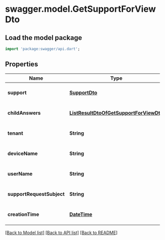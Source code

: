 # swagger.model.GetSupportForViewDto

## Load the model package
```dart
import 'package:swagger/api.dart';
```

## Properties
Name | Type | Description | Notes
------------ | ------------- | ------------- | -------------
**support** | [**SupportDto**](SupportDto.md) |  | [optional] [default to null]
**childAnswers** | [**ListResultDtoOfGetSupportForViewDto**](ListResultDtoOfGetSupportForViewDto.md) |  | [optional] [default to null]
**tenant** | **String** |  | [optional] [default to null]
**deviceName** | **String** |  | [optional] [default to null]
**userName** | **String** |  | [optional] [default to null]
**supportRequestSubject** | **String** |  | [optional] [default to null]
**creationTime** | [**DateTime**](DateTime.md) |  | [optional] [default to null]

[[Back to Model list]](../README.md#documentation-for-models) [[Back to API list]](../README.md#documentation-for-api-endpoints) [[Back to README]](../README.md)


